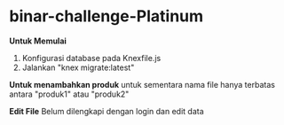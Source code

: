 # binar-challenge-Platinum

**Untuk Memulai**
1. Konfigurasi database pada Knexfile.js
2. Jalankan "knex migrate:latest"

**Untuk menambahkan produk**
untuk sementara nama file hanya terbatas antara "produk1" atau "produk2"

**Edit File**
Belum dilengkapi dengan login dan edit data
